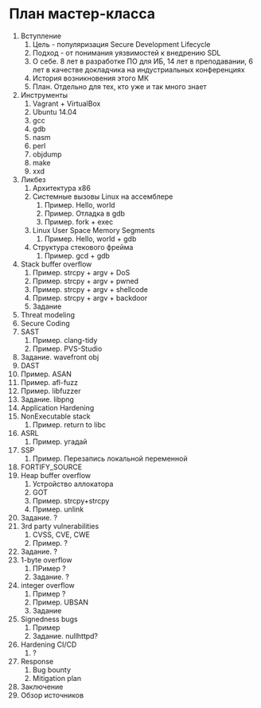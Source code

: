 # План мастер-класса

1. Вступление
   1. Цель - популяризация Secure Development Lifecycle
   2. Подход - от понимания уязвимостей к внедрению SDL
   3. О себе. 8 лет в разработке ПО для ИБ, 14 лет в преподавании, 6 лет в качестве докладчика на индустриальных конференциях
   4. История возникновения этого МК
   5. План. Отдельно для тех, кто уже и так много знает
2. Инструменты
   1. Vagrant + VirtualBox
   2. Ubuntu 14.04
   3. gcc
   4. gdb
   5. nasm
   6. perl
   7. objdump
   8. make
   9. xxd
3. Ликбез
   1. Архитектура x86
   2. Системные вызовы Linux на ассемблере
      1. Пример. Hello, world
      2. Пример. Отладка в gdb
      3. Пример. fork + exec
   3. Linux User Space Memory Segments
      1. Пример. Hello, world + gdb
   4. Структура стекового фрейма
      1. Пример. gcd + gdb
4. Stack buffer overflow
   1. Пример. strcpy + argv + DoS
   2. Пример. strcpy + argv + pwned
   3. Пример. strcpy + argv + shellcode
   4. Пример. strcpy + argv + backdoor
   5. Задание
5. Threat modeling
6. Secure Coding
7. SAST
   1. Пример. clang-tidy
   2. Пример. PVS-Studio
8. Задание. wavefront obj
9.  DAST
   1. Пример. ASAN
   2. Пример. afl-fuzz
   3. Пример. libfuzzer
10. Задание. libpng
11. Application Hardening
   4. NonExecutable stack
      1. Пример. return to libc
   5. ASRL
      1. Пример. угадай
   6. SSP
      1. Пример. Перезапись локальной переменной
   7. FORTIFY_SOURCE
12. Heap buffer overflow
    1.  Устройство аллокатора
    2.  GOT
    3.  Пример. strcpy+strcpy
    4.  Пример. unlink
13. Задание. ?
14. 3rd party vulnerabilities
    1.  CVSS, CVE, CWE
    2.  Пример. ?
15. Задание. ?
16. 1-byte overflow
    1.  ПРимер ?
    2.  Задание. ?
17. integer overflow
    1.  Пример ?
    2.  Пример. UBSAN
    3.  Задание
18. Signedness bugs
    1.  Пример
    2.  Задание. nullhttpd?
19. Hardening CI/CD
    1.  ?
20. Response
    1.  Bug bounty
    2.  Mitigation plan
21. Заключение
22. Обзор источников
    
